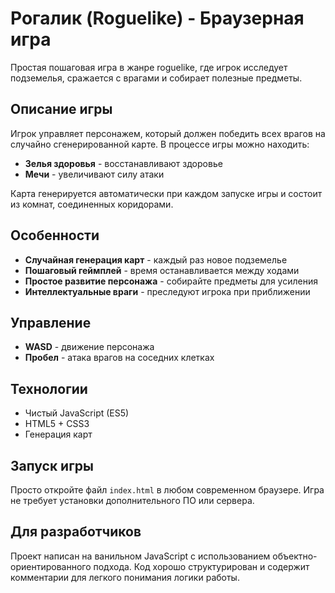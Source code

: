 # Рогалик (Roguelike) - Браузерная игра

Простая пошаговая игра в жанре roguelike, где игрок исследует подземелья, сражается с врагами и собирает полезные предметы.

## Описание игры

Игрок управляет персонажем, который должен победить всех врагов на случайно сгенерированной карте. В процессе игры можно находить:
- **Зелья здоровья** - восстанавливают здоровье
- **Мечи** - увеличивают силу атаки

Карта генерируется автоматически при каждом запуске игры и состоит из комнат, соединенных коридорами.

## Особенности

- **Случайная генерация карт** - каждый раз новое подземелье
- **Пошаговый геймплей** - время останавливается между ходами
- **Простое развитие персонажа** - собирайте предметы для усиления
- **Интеллектуальные враги** - преследуют игрока при приближении

## Управление

- **WASD** - движение персонажа
- **Пробел** - атака врагов на соседних клетках

## Технологии

- Чистый JavaScript (ES5)
- HTML5 + CSS3
- Генерация карт

## Запуск игры

Просто откройте файл `index.html` в любом современном браузере. Игра не требует установки дополнительного ПО или сервера.

## Для разработчиков

Проект написан на ванильном JavaScript с использованием объектно-ориентированного подхода. Код хорошо структурирован и содержит комментарии для легкого понимания логики работы.
